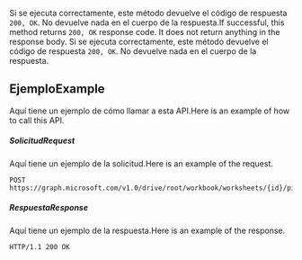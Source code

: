 <span data-ttu-id="363d1-p103">Si se ejecuta correctamente, este método devuelve el código de respuesta `200, OK`. No devuelve nada en el cuerpo de la respuesta.</span><span class="sxs-lookup"><span data-stu-id="363d1-p103">If successful, this method returns `200, OK` response code. It does not return anything in the response body.</span></span>
Si se ejecuta correctamente, este método devuelve el código de respuesta `200, OK`. No devuelve nada en el cuerpo de la respuesta.

## <a name="example"></a><span data-ttu-id="363d1-119">Ejemplo</span><span class="sxs-lookup"><span data-stu-id="363d1-119">Example</span></span>
<span data-ttu-id="363d1-120">Aquí tiene un ejemplo de cómo llamar a esta API.</span><span class="sxs-lookup"><span data-stu-id="363d1-120">Here is an example of how to call this API.</span></span>
##### <a name="request"></a><span data-ttu-id="363d1-121">Solicitud</span><span class="sxs-lookup"><span data-stu-id="363d1-121">Request</span></span>
<span data-ttu-id="363d1-122">Aquí tiene un ejemplo de la solicitud.</span><span class="sxs-lookup"><span data-stu-id="363d1-122">Here is an example of the request.</span></span>
<!-- {
  "blockType": "request",
  "name": "workbookpivottable_refresh"
}-->
```http
POST https://graph.microsoft.com/v1.0/drive/root/workbook/worksheets/{id}/pivotTables/{id}/refresh
```

##### <a name="response"></a><span data-ttu-id="363d1-123">Respuesta</span><span class="sxs-lookup"><span data-stu-id="363d1-123">Response</span></span>
<span data-ttu-id="363d1-124">Aquí tiene un ejemplo de la respuesta.</span><span class="sxs-lookup"><span data-stu-id="363d1-124">Here is an example of the response.</span></span>
<!-- {
  "blockType": "response",
  "truncated": true,
  "@odata.type": "microsoft.graph.none"
} -->
```http
HTTP/1.1 200 OK
```
